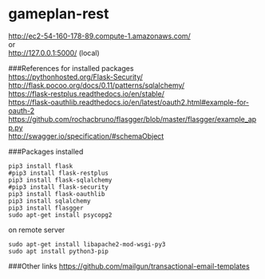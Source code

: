 # gameplan-rest  
http://ec2-54-160-178-89.compute-1.amazonaws.com/  
or  
http://127.0.0.1:5000/  (local)  

###References for installed packages  
https://pythonhosted.org/Flask-Security/  
http://flask.pocoo.org/docs/0.11/patterns/sqlalchemy/  
https://flask-restplus.readthedocs.io/en/stable/   
https://flask-oauthlib.readthedocs.io/en/latest/oauth2.html#example-for-oauth-2   
https://github.com/rochacbruno/flasgger/blob/master/flasgger/example_app.py   
http://swagger.io/specification/#schemaObject   


###Packages installed
```
pip3 install flask
#pip3 install flask-restplus
pip3 install flask-sqlalchemy
#pip3 install flask-security
pip3 install flask-oauthlib
pip3 install sqlalchemy
pip3 install flasgger
sudo apt-get install psycopg2
```
on remote server
``` 
sudo apt-get install libapache2-mod-wsgi-py3
sudo apt install python3-pip
```

###Other links
https://github.com/mailgun/transactional-email-templates
